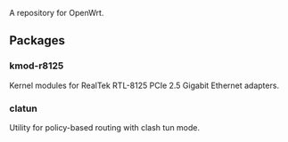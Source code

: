A repository for OpenWrt.
## Packages
### kmod-r8125
Kernel modules for RealTek RTL-8125 PCIe 2.5 Gigabit Ethernet adapters.
### clatun
Utility for policy-based routing with clash tun mode.
